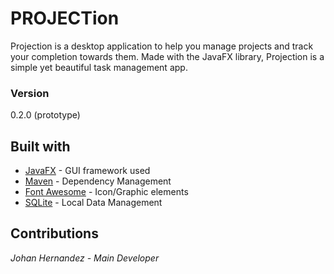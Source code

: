 # PROJECTion
Projection is a desktop application to help you manage projects and track your completion
towards them. Made with the JavaFX library, Projection is a simple yet beautiful task management
app.

### Version
0.2.0 (prototype)

## Built with
* [JavaFX](https://openjfx.io/) - GUI framework used
* [Maven](https://maven.apache.org/) - Dependency Management
* [Font Awesome](https://fontawesome.com/) - Icon/Graphic elements
* [SQLite](https://www.sqlite.org/index.html) - Local Data Management

## Contributions
_Johan Hernandez - Main Developer_
